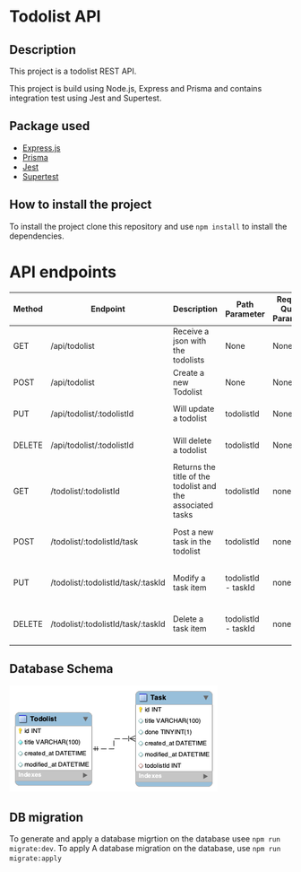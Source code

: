 # Todolist API

## Description

This project is a todolist REST API.

This project is build using Node.js, Express and Prisma and contains integration test using Jest and Supertest.

## Package used

- [Express.js](http://expressjs.com/)
- [Prisma](https://www.prisma.io/)
- [Jest](https://jestjs.io/)
- [Supertest](https://github.com/visionmedia/supertest)

## How to install the project

To install the project clone this repository and use `npm install` to install the dependencies.

# API endpoints

| Method | Endpoint                           | Description                                                | Path Parameter      | Request Query Parameter | Request Body     | Response Status | Response Body                          |
| ------ | ---------------------------------- | ---------------------------------------------------------- | ------------------- | ----------------------- | ---------------- | --------------- | -------------------------------------- |
| GET    | /api/todolist                      | Receive a json with the todolists                          | None                | None                    | None             | 200             | json with Todolist                     |
| POST   | /api/todolist                      | Create a new Todolist                                      | None                | None                    | Title            | 200             | json with created todolist             |
| PUT    | /api/todolist/:todolistId          | Will update a todolist                                     | todolistId          | None                    | New Title        | 200             | json updated todolist                  |
| DELETE | /api/todolist/:todolistId          | Will delete a todolist                                     | todolistId          | None                    | None             | 200             | json deleted todolist                  |
| GET    | /todolist/:todolistId              | Returns the title of the todolist and the associated tasks | todolistId          | none                    | none             | 200             | title of todolist and associated tasks |
| POST   | /todolist/:todolistId/task         | Post a new task in the todolist                            | todolistId          | none                    | task title       | 200             | infos about the created task           |
| PUT    | /todolist/:todolistId/task/:taskId | Modify a task item                                         | todolistId - taskId | none                    | new Task details | 200             | infos about the modified task          |
| DELETE | /todolist/:todolistId/task/:taskId | Delete a task item                                         | todolistId - taskId | none                    | none             | 200             | infos about the deleted task           |

## Database Schema

!['Db Schema'](./Database-Model.png)

## DB migration

To generate and apply a database migrtion on the database usee `npm run migrate:dev`.
To apply A database migration on the database, use `npm run migrate:apply`
